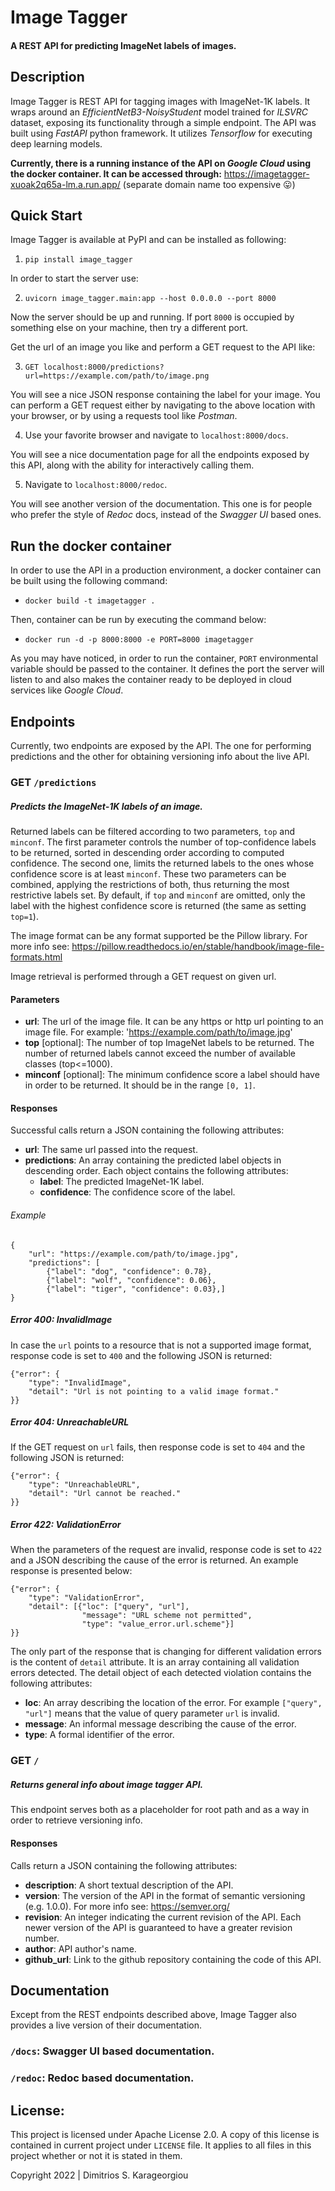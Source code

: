 # Image Tagger
#### A REST API for predicting ImageNet labels of images.

## Description
Image Tagger is REST API for tagging images with ImageNet-1K labels.
It wraps around an _EfficientNetB3-NoisyStudent_ model trained for _ILSVRC_ dataset,
exposing its functionality through a simple endpoint. The API was built using
_FastAPI_ python framework. It utilizes _Tensorflow_ for executing deep 
learning models.  

**Currently, there is a running instance of the API on _Google Cloud_ using
the docker container. It can be accessed through:** https://imagetagger-xuoak2q65a-lm.a.run.app/
(separate domain name too expensive :stuck_out_tongue:)  

## Quick Start
Image Tagger is available at PyPI and can be installed as following:

1. `pip install image_tagger`

In order to start the server use:

2. `uvicorn image_tagger.main:app --host 0.0.0.0 --port 8000`

Now the server should be up and running. If port `8000` is occupied
by something else on your machine, then try a different port.

Get the url of an image you like and perform a GET request to the API like:

3. `GET localhost:8000/predictions?url=https://example.com/path/to/image.png`

You will see a nice JSON response containing the label for your image. 
You can perform a GET request either by navigating to the above location
with your browser, or by using a requests tool like _Postman_.

4. Use your favorite browser and navigate to `localhost:8000/docs`.

You will see a nice documentation page for all the endpoints
exposed by this API, along with the ability for interactively
calling them. 

5. Navigate to `localhost:8000/redoc`.

You will see another version of the documentation. This one is for
people who prefer the style of _Redoc_ docs, instead of the _Swagger UI_
based ones.

## Run the docker container

In order to use the API in a production environment, a docker container 
can be built using the following command:

* `docker build -t imagetagger .`

Then, container can be run by executing the command below:

* `docker run -d -p 8000:8000 -e PORT=8000 imagetagger`

As you may have noticed, in order to run the container, `PORT` 
environmental variable should be passed to the container. It defines 
the port the server will listen to and also makes the container 
ready to be deployed in cloud services like _Google Cloud_. 

## Endpoints

Currently, two endpoints are exposed by the API. The one for performing
predictions and the other for obtaining versioning info about the live API.

### GET `/predictions`
##### Predicts the ImageNet-1K labels of an image.

Returned labels can be filtered according to two parameters, `top` and `minconf`.
The first parameter controls the number of top-confidence labels to be
returned, sorted in descending order according to computed confidence. The
second one, limits the returned labels to the ones whose confidence score is
at least `minconf`. These two parameters can be combined, applying the restrictions
of both, thus returning the most restrictive labels set.
By default, if `top` and `minconf` are omitted, only the label with the highest
confidence score is returned (the same as setting `top=1`).

The image format can be any format supported be the Pillow library. For
more info see: https://pillow.readthedocs.io/en/stable/handbook/image-file-formats.html

Image retrieval is performed through a GET request on given url.

#### Parameters

- **url**: The url of the image file. It can be any https or http url pointing
   to an image file. For example: 'https://example.com/path/to/image.jpg'
- **top** [optional]: The number of top ImageNet labels to be returned. The number
   of returned labels cannot exceed the number of available classes
   (top<=1000).
- **minconf** [optional]: The minimum confidence score a label should have in order to be
   returned. It should be in the range `[0, 1]`.

#### Responses

Successful calls return a JSON containing the following attributes:

* __url__: The same url passed into the request.
* __predictions__: An array containing the predicted label objects in descending order.
   Each object contains the following attributes:
   - __label__: The predicted ImageNet-1K label.
   - __confidence__: The confidence score of the label.

###### Example
```
{
    "url": "https://example.com/path/to/image.jpg",
    "predictions": [
        {"label": "dog", "confidence": 0.78},
        {"label": "wolf", "confidence": 0.06},
        {"label": "tiger", "confidence": 0.03},]
}
```

##### Error 400: InvalidImage

In case the `url` points to a resource that is not a supported image format,
response code is set to `400` and the following JSON is returned:
```
{"error": {
    "type": "InvalidImage",
    "detail": "Url is not pointing to a valid image format."
}}
```

##### Error 404: UnreachableURL

If the GET request on `url` fails, then response code is set to `404` and the
   following JSON is returned:
```
{"error": {
    "type": "UnreachableURL",
    "detail": "Url cannot be reached."
}}
```

##### Error 422: ValidationError

When the parameters of the request are invalid, response code is set to `422` and
   a JSON describing the cause of the error is returned. An example response is
   presented below:
```
{"error": {
    "type": "ValidationError",
    "detail": [{"loc": ["query", "url"],
                "message": "URL scheme not permitted",
                "type": "value_error.url.scheme"}]
}}
```

The only part of the response that is changing for different validation errors
is the content of `detail` attribute. It is an array containing all validation
errors detected. The detail object of each detected violation contains the
following attributes:

* __loc__:  An array describing the location of the error. For example
   `["query", "url"]` means that the value of query parameter `url` is invalid.
* __message__: An informal message describing the cause of the error.
* __type__: A formal identifier of the error.

### GET `/`
##### Returns general info about image tagger API.

This endpoint serves both as a placeholder for root path and as a way in order
to retrieve versioning info.

#### Responses

Calls return a JSON containing the following attributes:

* __description__: A short textual description of the API.
* __version__: The version of the API in the format of semantic versioning
   (e.g. 1.0.0). For more info see: https://semver.org/
* __revision__: An integer indicating the current revision of the API.
   Each newer version of the API is guaranteed to have a greater revision
   number.
* __author__: API author's name.
* __github_url__: Link to the github repository containing the code of this API.

## Documentation

Except from the REST endpoints described above, Image Tagger also provides a live version
of their documentation.

### `/docs`: Swagger UI based documentation.

### `/redoc`: Redoc based documentation.

## License:
This project is licensed under Apache License 2.0. A copy of this license is contained in current 
project under `LICENSE` file. It applies to all files in this project whether or not it is stated in them.

Copyright 2022 | Dimitrios S. Karageorgiou
